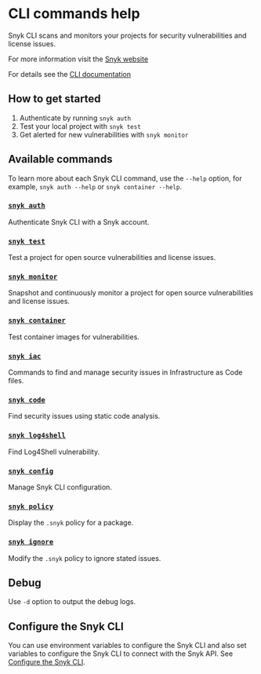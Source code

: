 # CLI commands help

Snyk CLI scans and monitors your projects for security vulnerabilities and license issues.

For more information visit the [Snyk website](https://snyk.io)

For details see the [CLI documentation](https://docs.snyk.io/features/snyk-cli)

## How to get started

1. Authenticate by running `snyk auth`
2. Test your local project with `snyk test`
3. Get alerted for new vulnerabilities with `snyk monitor`

## Available commands

To learn more about each Snyk CLI command, use the `--help` option, for example, `snyk auth --help` or `snyk container --help`.

### [`snyk auth`](auth.md)

Authenticate Snyk CLI with a Snyk account.

### [`snyk test`](test.md)

Test a project for open source vulnerabilities and license issues.

### [`snyk monitor`](monitor.md)

Snapshot and continuously monitor a project for open source vulnerabilities and license issues.

### [`snyk container`](container.md)

Test container images for vulnerabilities.

### [`snyk iac`](iac.md)

Commands to find and manage security issues in Infrastructure as Code files.

### [`snyk code`](code.md)

Find security issues using static code analysis.

### [`snyk log4shell`](log4shell.md)

Find Log4Shell vulnerability.

### [`snyk config`](config.md)

Manage Snyk CLI configuration.

### [`snyk policy`](policy.md)

Display the `.snyk` policy for a package.

### [`snyk ignore`](ignore.md)

Modify the `.snyk` policy to ignore stated issues.

## Debug

Use `-d` option to output the debug logs.

## Configure the Snyk CLI

You can use environment variables to configure the Snyk CLI and also set variables to configure the Snyk CLI to connect with the Snyk API. See [Configure the Snyk CLI](https://docs.snyk.io/features/snyk-cli/configure-the-snyk-cli).
